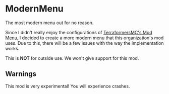 # ModernMenu
The most modern menu out for no reason.

Since I didn't really enjoy the configurations of [TerraformersMC's Mod Menu](https://github.com/TerraformersMC/ModMenu), I decided to create
a more modern menu that this organization's mod uses. Due to this, there will be a few issues with the way the implementation works.

This is **NOT** for outside use. We won't give support for this mod. 

## Warnings
This mod is very experimental! You will experience crashes. 
